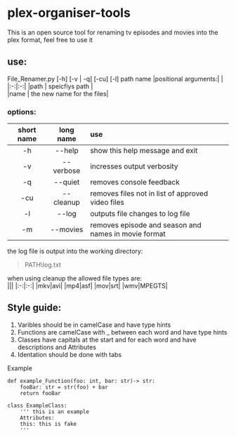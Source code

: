 # plex-organiser-tools
This is an open source tool for renaming tv episodes and movies into the plex format,
feel free to use it
## use:
File_Renamer.py [-h] [-v | -q] [-cu] [-l] path name
|positional arguments:| |   
|:-:|:-:|
|path | speicfiys path |  
|name | the new name for the files|

### options:
|short name|long name|use|
|:-:|:-:|:-|
|-h|  --help|        show this help message and exit|
|-v|  --verbose|     incresses output verbosity|
|-q|  --quiet|       removes console feedback|
|-cu| --cleanup|     removes files not in list of approved video files|
|-l|  --log|         outputs file changes to log file|
|-m|  --movies|      removes episode and season and names in movie format|

the log file is output into the working directory:   
>PATH\log.txt

when using cleanup the allowed file types are:   
|||
|:-:|:-:|
|mkv|avi|
|mp4|asf|
|mov|srt|
|wmv|MPEGTS|


## Style guide: 
1. Varibles should be in camelCase and have type hints
2. Functions are camelCase with _ between each word and have type hints
3. Classes have capitals at the start and for each word and have descriptions and Attributes
4. Identation should be done with tabs     

Example
```
def example_Function(foo: int, bar: str)-> str:
    fooBar: str = str(foo) + bar
    return fooBar

class ExampleClass:
    ''' this is an example
    Attributes:
    this: this is fake
    '''
```

